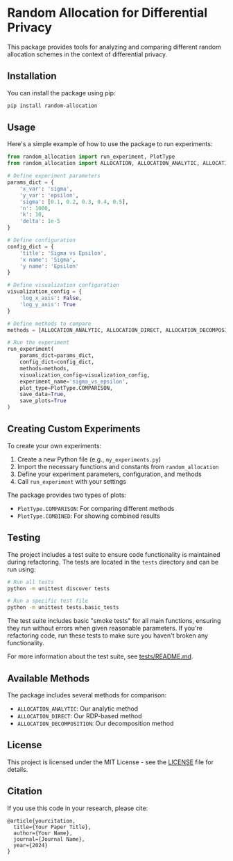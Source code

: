# Random Allocation for Differential Privacy

This package provides tools for analyzing and comparing different random allocation schemes in the context of differential privacy.

## Installation

You can install the package using pip:

```bash
pip install random-allocation
```

## Usage

Here's a simple example of how to use the package to run experiments:

```python
from random_allocation import run_experiment, PlotType
from random_allocation import ALLOCATION, ALLOCATION_ANALYTIC, ALLOCATION_DIRECT, ALLOCATION_DECOMPOSITION

# Define experiment parameters
params_dict = {
    'x_var': 'sigma',
    'y_var': 'epsilon',
    'sigma': [0.1, 0.2, 0.3, 0.4, 0.5],
    'n': 1000,
    'k': 10,
    'delta': 1e-5
}

# Define configuration
config_dict = {
    'title': 'Sigma vs Epsilon',
    'x name': 'Sigma',
    'y name': 'Epsilon'
}

# Define visualization configuration
visualization_config = {
    'log_x_axis': False,
    'log_y_axis': True
}

# Define methods to compare
methods = [ALLOCATION_ANALYTIC, ALLOCATION_DIRECT, ALLOCATION_DECOMPOSITION]

# Run the experiment
run_experiment(
    params_dict=params_dict,
    config_dict=config_dict,
    methods=methods,
    visualization_config=visualization_config,
    experiment_name='sigma_vs_epsilon',
    plot_type=PlotType.COMPARISON,
    save_data=True,
    save_plots=True
)
```

## Creating Custom Experiments

To create your own experiments:

1. Create a new Python file (e.g., `my_experiments.py`)
2. Import the necessary functions and constants from `random_allocation`
3. Define your experiment parameters, configuration, and methods
4. Call `run_experiment` with your settings

The package provides two types of plots:
- `PlotType.COMPARISON`: For comparing different methods
- `PlotType.COMBINED`: For showing combined results

## Testing

The project includes a test suite to ensure code functionality is maintained during refactoring. The tests are located in the `tests` directory and can be run using:

```bash
# Run all tests
python -m unittest discover tests

# Run a specific test file
python -m unittest tests.basic_tests
```

The test suite includes basic "smoke tests" for all main functions, ensuring they run without errors when given reasonable parameters. If you're refactoring code, run these tests to make sure you haven't broken any functionality.

For more information about the test suite, see [tests/README.md](tests/README.md).

## Available Methods

The package includes several methods for comparison:
- `ALLOCATION_ANALYTIC`: Our analytic method
- `ALLOCATION_DIRECT`: Our RDP-based method
- `ALLOCATION_DECOMPOSITION`: Our decomposition method

## License

This project is licensed under the MIT License - see the [LICENSE](LICENSE) file for details.

## Citation

If you use this code in your research, please cite:
```
@article{yourcitation,
  title={Your Paper Title},
  author={Your Name},
  journal={Journal Name},
  year={2024}
}
``` 